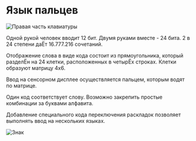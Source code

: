 # Язык пальцев

![Правая часть клавиатуры](24bit_right_hand_half.jpg)

Одной рукой человек вводит 12 бит. Двумя руками вместе - 24 бита. 2 в 24 степени даЁт 16.777.216 сочетаний.

Отображение слова в виде кода состоит из прямоугольника, который разделЁн на 24 клетки, расположенных в четырЁх строках. Клетки образуют матрицу 4х6.

Ввод на сенсорном дисплее осуществляется пальцем, которым водят по матрице.

Один код соответствует слову. Возможно закрепить простые комбинации за буквами алфавита.

Добавление специального кода переключения раскладок позволяет выполнять ввод на нескольких языках.

![Знак](24bit_code.png)
